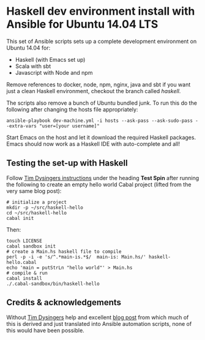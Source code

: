 # Haskell dev environment install with Ansible for Ubuntu 14.04 LTS
This set of Ansible scripts sets up a complete development environment on Ubuntu 14.04 for:

- Haskell (with Emacs set up)
- Scala with sbt
- Javascript with Node and npm

Remove references to docker, node, npm, nginx, java and sbt if you want just a clean Haskell environment, checkout the branch called _haskell_.

The scripts also remove a bunch of Ubuntu bundled junk.
To run this do the following after changing the hosts file appropriately:

	ansible-playbook dev-machine.yml -i hosts --ask-pass --ask-sudo-pass --extra-vars "user=[your username]"

Start Emacs on the host and let it download the required Haskell packages. Emacs should now work as a Haskell IDE with auto-complete and all!

## Testing the set-up with Haskell
Follow [Tim Dysingers instructions](http://tim.dysinger.net/posts/2014-02-18-haskell-with-emacs.html) under the heading **Test Spin** after running the following to create an empty hello world Cabal project (lifted from the very same blog post):

	# initialize a project
	mkdir -p ~/src/haskell-hello
	cd ~/src/haskell-hello
	cabal init

Then:

	touch LICENSE
	cabal sandbox init
	# create a Main.hs haskell file to compile
	perl -p -i -e 's/^.*main-is.*$/  main-is: Main.hs/' haskell-hello.cabal
	echo 'main = putStrLn "hello world"' > Main.hs
	# compile & run
	cabal install
	./.cabal-sandbox/bin/haskell-hello

## Credits & acknowledgements
Without [Tim Dysingers](https://twitter.com/dysinger) help and excellent [blog post](http://tim.dysinger.net/posts/2014-02-18-haskell-with-emacs.html) from which much of this is derived and just translated into Ansible automation scripts, none of this would have been possible.
